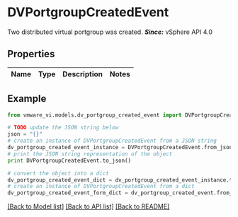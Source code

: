 # DVPortgroupCreatedEvent

Two distributed virtual portgroup was created.  ***Since:*** vSphere API 4.0 

## Properties
Name | Type | Description | Notes
------------ | ------------- | ------------- | -------------

## Example

```python
from vmware_vi.models.dv_portgroup_created_event import DVPortgroupCreatedEvent

# TODO update the JSON string below
json = "{}"
# create an instance of DVPortgroupCreatedEvent from a JSON string
dv_portgroup_created_event_instance = DVPortgroupCreatedEvent.from_json(json)
# print the JSON string representation of the object
print DVPortgroupCreatedEvent.to_json()

# convert the object into a dict
dv_portgroup_created_event_dict = dv_portgroup_created_event_instance.to_dict()
# create an instance of DVPortgroupCreatedEvent from a dict
dv_portgroup_created_event_form_dict = dv_portgroup_created_event.from_dict(dv_portgroup_created_event_dict)
```
[[Back to Model list]](../README.md#documentation-for-models) [[Back to API list]](../README.md#documentation-for-api-endpoints) [[Back to README]](../README.md)


